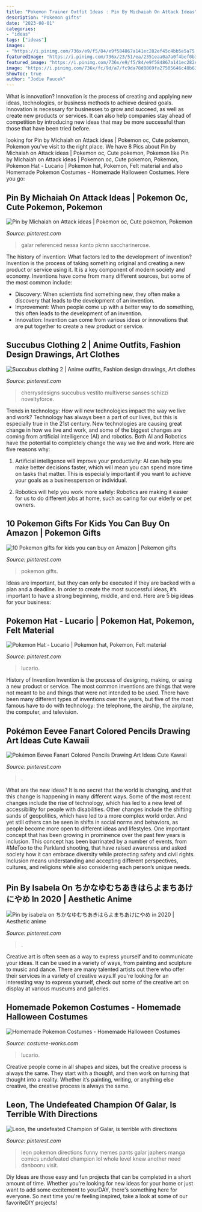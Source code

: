 ```yaml
---
title: "Pokemon Trainer Outfit Ideas : Pin By Michaiah On Attack Ideas"
description: "Pokemon gifts"
date: "2023-08-01"
categories:
- "ideas"
tags: ["ideas"]
images:
- "https://i.pinimg.com/736x/e9/f5/84/e9f584867a141ec282ef45c4bb5e5a75.jpg"
featuredImage: "https://i.pinimg.com/736x/23/51/ea/2351eaa0a7a0f4bef0b3d5f2525c5046.jpg"
featured_image: "https://i.pinimg.com/736x/e9/f5/84/e9f584867a141ec282ef45c4bb5e5a75.jpg"
image: "https://i.pinimg.com/736x/fc/9d/a7/fc9da78d0869fa27505646c48b632715--deviantart-cosplay-fitness-shirts.jpg"
ShowToc: true
author: "Jodie Paucek"
---
```



What is innovation?
Innovation is the process of creating and applying new ideas, technologies, or business methods to achieve desired goals. Innovation is necessary for businesses to grow and succeed, as well as create new products or services. It can also help companies stay ahead of competition by introducing new ideas that may be more successful than those that have been tried before.

	

		
looking for Pin by Michaiah on Attack ideas | Pokemon oc, Cute pokemon, Pokemon you've visit to the right place. We have 8 Pics about Pin by Michaiah on Attack ideas | Pokemon oc, Cute pokemon, Pokemon like Pin by Michaiah on Attack ideas | Pokemon oc, Cute pokemon, Pokemon, Pokemon Hat - Lucario | Pokemon hat, Pokemon, Felt material and also Homemade Pokemon Costumes - Homemade Halloween Costumes. Here you go:
		
    
## Pin By Michaiah On Attack Ideas | Pokemon Oc, Cute Pokemon, Pokemon

<img loading=lazy src="https://i.pinimg.com/736x/20/28/b7/2028b77e5b9eecda8f8e609c8b93b260.jpg" onerror="this.onerror=null;this.src='https://tse2.mm.bing.net/th?id=OIP.17LZ8uWpxzbLFTCEmHSD7wHaOE&amp;pid=15.1';" alt="Pin by Michaiah on Attack ideas | Pokemon oc, Cute pokemon, Pokemon">

_Source: pinterest.com_

>galar referenced nessa kanto pkmn saccharinerose. 

	

The history of invention: What factors led to the development of invention?
Invention is the process of taking something original and creating a new product or service using it. It is a key component of modern society and economy. Inventions have come from many different sources, but some of the most common include: 
- Discovery: When scientists find something new, they often make a discovery that leads to the development of an invention. 
- Improvement: When people come up with a better way to do something, this often leads to the development of an invention. 
- Innovation: Invention can come from various ideas or innovations that are put together to create a new product or service.

    
## Succubus Clothing 2 | Anime Outfits, Fashion Design Drawings, Art Clothes

<img loading=lazy src="https://i.pinimg.com/736x/fc/9d/a7/fc9da78d0869fa27505646c48b632715--deviantart-cosplay-fitness-shirts.jpg" onerror="this.onerror=null;this.src='https://tse3.mm.bing.net/th?id=OIP.MoDb4nhJiIvOuOhWZE_I3AHaM0&amp;pid=15.1';" alt="Succubus clothing 2 | Anime outfits, Fashion design drawings, Art clothes">

_Source: pinterest.com_

>cherrysdesigns succubus vestito multiverse sanses schizzi noveltyforce. 

	

Trends in technology: How will new technologies impact the way we live and work?
Technology has always been a part of our lives, but this is especially true in the 21st century. New technologies are causing great change in how we live and work, and some of the biggest changes are coming from artificial intelligence (AI) and robotics.
Both AI and Robotics have the potential to completely change the way we live and work. Here are five reasons why:

1. Artificial intelligence will improve your productivity: AI can help you make better decisions faster, which will mean you can spend more time on tasks that matter. This is especially important if you want to achieve your goals as a businessperson or individual.

2. Robotics will help you work more safely: Robotics are making it easier for us to do different jobs at home, such as caring for our elderly or pet owners.

    
## 10 Pokemon Gifts For Kids You Can Buy On Amazon | Pokemon Gifts

<img loading=lazy src="https://i.pinimg.com/736x/8b/6f/dc/8b6fdc894d15a8dcc5121a199cda300e.jpg" onerror="this.onerror=null;this.src='https://tse4.mm.bing.net/th?id=OIP.GmXYxjmeDS9HgFXCp-i4AQHaLG&amp;pid=15.1';" alt="10 Pokemon gifts for kids you can buy on Amazon | Pokemon gifts">

_Source: pinterest.com_

>pokemon gifts. 

	

Ideas are important, but they can only be executed if they are backed with a plan and a deadline. In order to create the most successful ideas, it’s important to have a strong beginning, middle, and end. Here are 5 big ideas for your business: 

    
## Pokemon Hat - Lucario | Pokemon Hat, Pokemon, Felt Material

<img loading=lazy src="https://i.pinimg.com/736x/e9/f5/84/e9f584867a141ec282ef45c4bb5e5a75.jpg" onerror="this.onerror=null;this.src='https://tse3.mm.bing.net/th?id=OIP.9BkNye-6NEBnMXxV94fsNAHaJQ&amp;pid=15.1';" alt="Pokemon Hat - Lucario | Pokemon hat, Pokemon, Felt material">

_Source: pinterest.com_

>lucario. 

	

History of Invention
Invention is the process of designing, making, or using a new product or service. The most common inventions are things that were not meant to be and things that were not intended to be used. There have been many different types of inventions over the years, but five of the most famous have to do with technology: the telephone, the airship, the airplane, the computer, and television.

    
## Pokémon Eevee Fanart Colored Pencils Drawing Art Ideas Cute Kawaii

<img loading=lazy src="https://i.pinimg.com/736x/1a/8c/84/1a8c84b152d6481df7161c1197ccda25.jpg" onerror="this.onerror=null;this.src='https://tse4.mm.bing.net/th?id=OIP.a5fXvsGuK2i42JZiM__1WAHaJ1&amp;pid=15.1';" alt="Pokémon Eevee Fanart Colored Pencils Drawing Art Ideas Cute Kawaii">

_Source: pinterest.com_

>. 

	

What are the new ideas?
It is no secret that the world is changing, and that this change is happening in many different ways. Some of the most recent changes include the rise of technology, which has led to a new level of accessibility for people with disabilities. Other changes include the shifting sands of geopolitics, which have led to a more complex world order. And yet still others can be seen in shifts in social norms and behaviors, as people become more open to different ideas and lifestyles.
One important concept that has been growing in prominence over the past few years is inclusion. This concept has been barrinated by a number of events, from #MeToo to the Parkland shooting, that have raised awareness and asked society how it can embrace diversity while protecting safety and civil rights. Inclusion means understanding and accepting different perspectives, cultures, and religions while also considering each person’s unique needs.

    
## Pin By Isabela On ちかなゆむちあきはらよまちあけにやめ In 2020 | Aesthetic Anime

<img loading=lazy src="https://i.pinimg.com/736x/ba/80/aa/ba80aacb4950499afbe8cdbd2af33a74.jpg" onerror="this.onerror=null;this.src='https://tse3.mm.bing.net/th?id=OIP.SWhn3iKyd1JyAA0X-cn5fQAAAA&amp;pid=15.1';" alt="Pin by isabela on ちかなゆむちあきはらよまちあけにやめ in 2020 | Aesthetic anime">

_Source: pinterest.com_

>. 

	

Creative art is often seen as a way to express yourself and to communicate your ideas. It can be used in a variety of ways, from painting and sculpture to music and dance. There are many talented artists out there who offer their services in a variety of creative ways.If you're looking for an interesting way to express yourself, check out some of the creative art on display at various museums and galleries.

    
## Homemade Pokemon Costumes - Homemade Halloween Costumes

<img loading=lazy src="https://www.costume-works.com/images/Justinf.jpg" onerror="this.onerror=null;this.src='https://tse2.mm.bing.net/th?id=OIP.EtoO_uonO36RU0deBjskYQAAAA&amp;pid=15.1';" alt="Homemade Pokemon Costumes - Homemade Halloween Costumes">

_Source: costume-works.com_

>lucario. 

	

Creative people come in all shapes and sizes, but the creative process is always the same. They start with a thought, and then work on turning that thought into a reality. Whether it’s painting, writing, or anything else creative, the creative process is always the same.

    
## Leon, The Undefeated Champion Of Galar, Is Terrible With Directions

<img loading=lazy src="https://i.pinimg.com/736x/23/51/ea/2351eaa0a7a0f4bef0b3d5f2525c5046.jpg" onerror="this.onerror=null;this.src='https://tse2.mm.bing.net/th?id=OIP.Kk6XJaPOAlq8EfxGdk9bJAHaMF&amp;pid=15.1';" alt="Leon, the undefeated Champion of Galar, is terrible with directions">

_Source: pinterest.com_

>leon pokemon directions funny memes pants galar japhers manga comics undefeated champion lol whole level knew another need danbooru visit. 

	

Diy Ideas are those easy and fun projects that can be completed in a short amount of time. Whether you're looking for new ideas for your home or just want to add some excitement to yourDAY, there's something here for everyone. So next time you're feeling inspired, take a look at some of our favoriteDIY projects!

